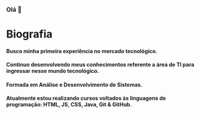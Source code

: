 ### Olá 👋

# Biografia

#### Busco minha primeira experiência no mercado tecnológico.
#### Continuo desenvolvendo meus conhecimentos referente a área de TI para ingressar nesse mundo tecnológico. 

#### Formada em Análise e Desenvolvimento de Sistemas. 
#### Atualmente estou realizando cursos voltados às linguagens de programação: HTML, JS, CSS, Java, Git & GitHub.









<!--
**AliQueiroz/AliQueiroz** is a ✨ _special_ ✨ repository because its `README.md` (this file) appears on your GitHub profile.

Here are some ideas to get you started:

- 🔭 I’m currently working on ...
- 🌱 I’m currently learning ...
- 👯 I’m looking to collaborate on ...
- 🤔 I’m looking for help with ...
- 💬 Ask me about ...
- 📫 How to reach me: ...
- 😄 Pronouns: ...
- ⚡ Fun fact: ...
-->
